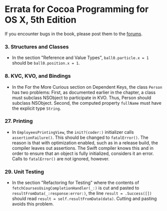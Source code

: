 # Errata for Cocoa Programming for OS X, 5th Edition

If you encounter bugs in the book, please post them to the [forums][forum].

[forum]: http://forums.bignerdranch.com/viewforum.php?f=511


### 3. Structures and Classes

- In the section "Reference and Value Types", `ball0.particle.x = 1` should be `ball0.position.x = 1`.

### 8. KVC, KVO, and Bindings

- In the For the More Curious section on Dependent Keys, the class `Person` has two problems: First, as documented earlier in the chapter, a class must subclass NSObject to participate in KVO. Thus, Person should subclass NSObject. Second, the computed property `fullName` must have the explicit type `String`.

### 27. Printing

- In `EmployeesPrintingView`, the `init?(coder:)` initializer calls `assertionFailure()`. This should be changed to `fatalError()`. The reason is that with optimization enabled, such as in a release build, the compiler leaves out assertions. The Swift compiler knows this and in order to ensure that an object is fully initialized, considers it an error. Calls to `fatalError()` are not ignored, however.


### 29. Unit Testing

- In the section "Refactoring for Testing" where the contents of `fetchCoursesUsingCompletionHandler(_:)` is cut and pasted to `resultFromData(_:response:error:)`, the line `result = .Success([])` should read `result = self.resultFromData(data)`. Cutting and pasting avoids this problem.

